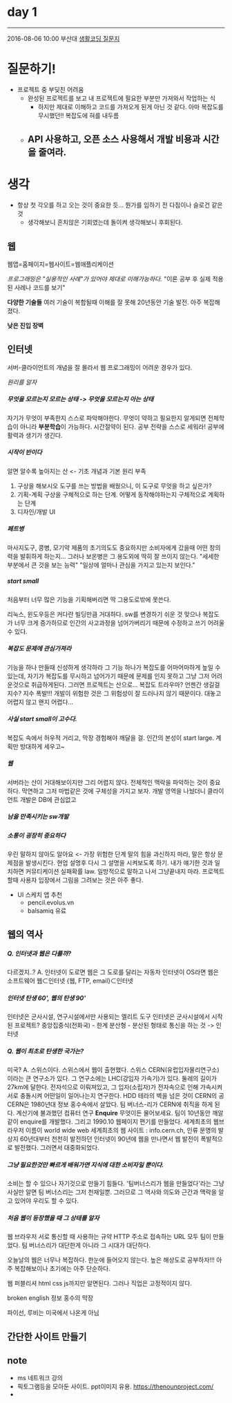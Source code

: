 # day 1
---
2016-08-06 10:00 부산대
[생활코딩 질문지](https://goo.gl/mXLPWH)

# 질문하기!
- 프로젝트 중 부딪친 어려움
  - 완성된 프로젝트를 보고 내 프로젝트에 필요한 부분만 가져와서 작업하는 식
    - 하지만 제대로 이해하고 코드를 가져오게 된게 아닌 것 같다. 아마 복잡도를 무시했던!! 복잡도에 혀를 내두름
  - API 사용하고, 오픈 소스 사용해서 개발 비용과 시간을 줄여라.
    - 

# 생각
- 항상 첫 각오를 하고 오는 것이 중요한 듯... 뭔가를 임하기 전 다짐이나 슬로건 같은 것
  - 생각해보니 흔치않은 기회였는데 돌이켜 생각해보니 후회된다.

## 웹
웹앱=홈페이지=웹사이트=웹애플리케이션

*프로그래밍은 "실용적인 사례"가 있어야 제대로 이해가능하다.*
"이론 공부 후 실제 적용된 사례나 코드를 보기"

**다양한 기술들**
여러 기술이 복합될때 이해를 잘 못해
20년동안 기술 발전. 아주 복잡해졌다.

**낮은 진입 장벽**

## 인터넷
서버-클라이언트의 개념을 잘 몰라서 웹 프로그래밍이 어려운 경우가 있다.

*원리를 알자*

##### 무엇을 모르는지 모르는 상태 -> 무엇을 모르는지 아는 상태
자기가 무엇이 부족한지 스스로 파악해야한다. 무엇이 약하고 필요한지 알게되면 전체학습이 아니라 **부분학습**이 가능하다. 시간절약이 된다. 공부 전략을 스스로 세워라! 공부에 활력과 생기가 생긴다.

##### 시작이 반이다
알면 알수록 높아지는 산 <- 기초 개념과 기본 원리 부족

1. 구상을 해보시오
도구를 쓰는 방법을 배웠으니, 이 도구로 무엇을 하고 싶은가?
2. 기획-계획
구상을 구체적으로 하는 단계. 어떻게 동작해야하는지 구체적으로 계획하는 단계
3. 디자인/개발
UI 

##### 페트병
마사지도구, 콩병, 모기약
제품의 초기의도도 중요하지만 소비자에게 갔을때 어떤 창의력을 발휘하게 하는지...
그러나 보온병은 그 용도외에 딱히 잘 쓰이지 않는다.
"세세한 부분에서 큰 것을 보는 능력" "일상에 얼마나 관심을 가지고 있는지 보인다."

##### start small
처음부터 너무 많은 기능을 기획해버리면 딱 그용도로밖에 못쓴다.

리눅스, 윈도우등은 커다란 빌딩만큼 거대하다.
sw를 변경하기 쉬운 것 맞으나
복잡도가 너무 크게 증가하므로
인간의 사고과정을 넘어가버리기 때문에 수정하고 쓰기 어려울 수 있다.

##### 복잡도 문제에 관심가져라
기능을 하나 만들때 신성하게 생각하라
그 기능 하나가 복잡도를 어마어마하게 높일 수 있는데,
자기가 복잡도를 무시하고 넘어가기 때문에 문제를 인지 못하고 그냥 그저 어려운것으로 취급하게된다.
그러면 프로젝트는 산으로...
복잡도 트라우마? 언젠간 생길걸
지수? 지수 폭발!!! 
개발이 위험한 것은 그 위험성이 잘 드러나지 않기 때문이다.
대놓고 어렵지 않고 왠지 어렵다...

##### 사실 start small이 고수다.
복잡도 속에서 허우적 거리고, 막장 경험해야 깨달을 걸.
인간의 본성이 start large.
계획만 방대하게 세우고~

##### 웹
서버라는 산이 거대해보이지만 그리 어렵지 않다.
전체적인 맥락을 파악하는 것이 중요하다.
막연하고 그저 마법같은 것에 구체성을 가지고 보자.
개발 영역을 나눴더니 클라이언트 개발은 DB에 관심없고 

##### 남을 만족시키는 sw개발

##### 소통이 굉장히 중요하다
우린 말하지 않아도 알아요 <- 가장 위험한 단계
말의 힘을 과신하지 마라, 말은 항상 문제점을 발생시킨다.
현업 설명후 다시 그 설명을 시켜보도록 하기. 내가 얘기한 것과 일치하면 커뮤티케이션 실패확률 law. 일방적으로 말하고 나서 그냥끝내지 마라.
프로젝트할때 사용자 입장에서 그림을 그려보는 것은 아주 좋다.

* UI 스케치 앱 추천
  * pencil.evolus.vn
  * balsamiq 유료 

## 웹의 역사
##### Q. 인터넷과 웹은 다를까?
다르겠지..?
A. 인터넷이 도로면 웹은 그 도로를 달리는 자동차
인터넷이 OS라면 웹은 소프트웨어
웹⊂인터넷
{웹, FTP, email}⊂인터넷

##### 인터넷 탄생 60', 웹의 탄생 90'
인터넷은 군사시설, 연구시설에서만 사용되는 엘리트 도구
인터넷은 군사시설에서 시작된 프로젝트?
중앙집중식(전화국) - 한계
분산형 - 분산된 형태로 통신을 하는 것 -> 인터넷

##### Q. 웹이 최초로 탄생한 국가는?
미국?
A. 스위스이다. 스위스에서 웹이 출현했다.
스위스 CERN(유럽입자물리연구소)이라는 큰 연구소가 있다.
그 연구소에는 LHC(강입자 가속기)가 있다. 둘레의 길이가 27km에 달한다. 전자석으로 이뤄져있고, 그 입자(소립자)가 전자속으로 인해 가속시켜 서로 충돌시켜 어떤일이 일어나는지 연구한다.
HDD 테라의 벽을 넘은 것이 CERN의 공
CERN은 1980년대 정보 홍수속에서 살았다.
팀 버너스-리가 CERN에 취직을 하게 된다. 계산기에 불과했던 컴퓨터 연구
**Enquire** 무엇이든 물어보세요. 팀이 10년동안 깨알같이 enquire를 개발했다. 그리고 1990.10 웹페이지 편기를 만들었다.
세계최초의 웹브라우저 이름이 world wide web
세계최초의 웹 사이트 : info.cern.ch, 인류 문명의 발상지
60년대부터 천천히 발전하던 인터넷이 90년에 웹을 만나면서 웹 발전이 폭발적으로 발전했다. 그러면서 대중화되었다.

##### 그냥 필요한것만 빠르게 배워가면 지식에 대한 소비자일 뿐이다.
소비는 할 수 있으나 자기것으로 만들기 힘들다.
'팀버너스리가 웹을 만들었다'라는 그냥 사실만 알면 팀 버너스리는 그저 천재일뿐.
그러므로
그 역사와 의도와 근간과 맥락을 알고 있어야 우리도 할 수 있다.

##### 처음 웹이 등장했을 때 그 상태를 알자
웹 브라우저 
서로 통신할 때 사용하는 규약 HTTP
주소로 접속하는 URL
모두 팀이 만들었다.
팀 버너스리가 대단한게 아니라 그 시대가 대단하다.

오늘날의 웹은 너무나 복잡하다.
한눈에 들어오지 않는다.
높은 해상도로 공부하자!!!
아주 복잡해보이나 초기에는 아주 단순하다.

웹 퍼블리셔 html css js까지만 알면된다. 그러나 직업은 고정적이지 않다.

broken english
정보 홍수의 막장

파이선, 루비는 미국에서 나온게 아님

## 간단한 사이트 만들기

## note
- ms 네트워크 강의
- 픽토그램등을 모아둔 사이트. ppt이미지 유용. https://thenounproject.com/
- 